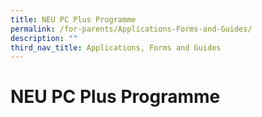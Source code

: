 ```yaml
---
title: NEU PC Plus Programme
permalink: /for-parents/Applications-Forms-and-Guides/
description: ""
third_nav_title: Applications, Forms and Guides
---
```



**NEU PC Plus Programme**
=========================